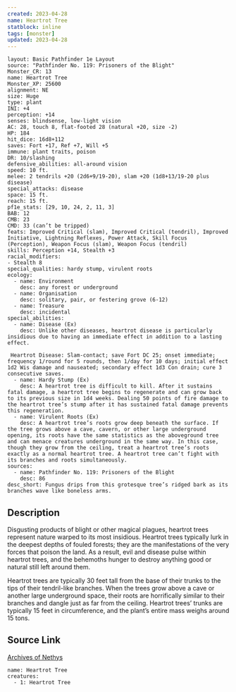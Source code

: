 ```yaml
---
created: 2023-04-28
name: Heartrot Tree
statblock: inline
tags: [monster]
updated: 2023-04-28
---
```

```statblock
layout: Basic Pathfinder 1e Layout
source: "Pathfinder No. 119: Prisoners of the Blight"
Monster_CR: 13
name: Heartrot Tree
Monster_XP: 25600
alignment: NE
size: Huge
type: plant
INI: +4
perception: +14
senses: blindsense, low-light vision
AC: 28, touch 8, flat-footed 28 (natural +20, size -2)
HP: 184
hit_dice: 16d8+112
saves: Fort +17, Ref +7, Will +5
immune: plant traits, poison
DR: 10/slashing
defensive_abilities: all-around vision
speed: 10 ft.
melee: 2 tendrils +20 (2d6+9/19-20), slam +20 (1d8+13/19-20 plus disease)
special_attacks: disease
space: 15 ft.
reach: 15 ft.
pf1e_stats: [29, 10, 24, 2, 11, 3]
BAB: 12
CMB: 23
CMD: 33 (can’t be tripped)
feats: Improved Critical (slam), Improved Critical (tendril), Improved Initiative, Lightning Reflexes, Power Attack, Skill Focus (Perception), Weapon Focus (slam), Weapon Focus (tendril)
skills: Perception +14, Stealth +3
racial_modifiers:
- Stealth 8
special_qualities: hardy stump, virulent roots
ecology:
  - name: Environment
    desc: any forest or underground
  - name: Organisation
    desc: solitary, pair, or festering grove (6-12)
  - name: Treasure
    desc: incidental
special_abilities:
  - name: Disease (Ex)
    desc: Unlike other diseases, heartrot disease is particularly insidious due to having an immediate effect in addition to a lasting effect.

 Heartrot Disease: Slam-contact; save Fort DC 25; onset immediate; frequency 1/round for 5 rounds, then 1/day for 10 days; initial effect 1d2 Wis damage and nauseated; secondary effect 1d3 Con drain; cure 3 consecutive saves.
  - name: Hardy Stump (Ex)
    desc: A heartrot tree is difficult to kill. After it sustains fatal damage, a heartrot tree begins to regenerate and can grow back to its previous size in 1d4 weeks. Dealing 50 points of fire damage to the heartrot tree’s stump after it has sustained fatal damage prevents this regeneration.
  - name: Virulent Roots (Ex)
    desc: A heartrot tree’s roots grow deep beneath the surface. If the tree grows above a cave, cavern, or other large underground opening, its roots have the same statistics as the aboveground tree and can menace creatures underground in the same way. In this case, though they grow from the ceiling, treat a heartrot tree’s roots exactly as a normal heartrot tree. A heartrot tree can’t fight with its branches and roots simultaneously.
sources:
  - name: Pathfinder No. 119: Prisoners of the Blight
    desc: 86
desc_short: Fungus drips from this grotesque tree’s ridged bark as its branches wave like boneless arms.
```
## Description
Disgusting products of blight or other magical plagues, heartrot trees represent nature warped to its most insidious. Heartrot trees typically lurk in the deepest depths of fouled forests; they are the manifestations of the very forces that poison the land. As a result, evil and disease pulse within heartrot trees, and the behemoths hunger to destroy anything good or natural still left around them.

 Heartrot trees are typically 30 feet tall from the base of their trunks to the tips of their tendril-like branches. When the trees grow above a cave or another large underground space, their roots are horrifically similar to their branches and dangle just as far from the ceiling. Heartrot trees’ trunks are typically 15 feet in circumference, and the plant’s entire mass weighs around 15 tons.
## Source Link
[Archives of Nethys](https://aonprd.com/MonsterDisplay.aspx?ItemName=Heartrot%20Tree)
```encounter-table
name: Heartrot Tree
creatures:
  - 1: Heartrot Tree
```
